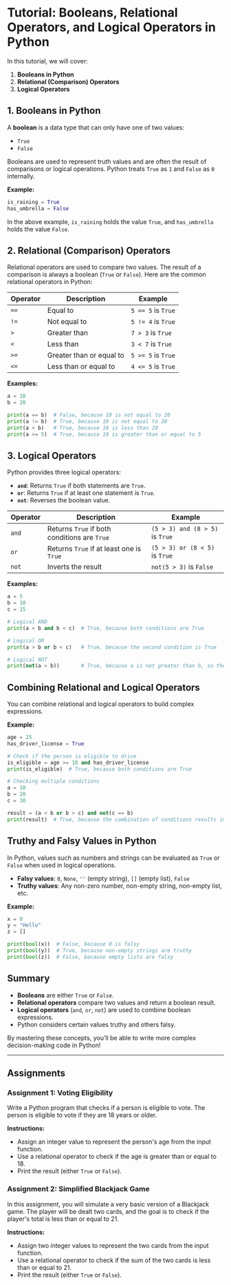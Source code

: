 
# Tutorial: Booleans, Relational Operators, and Logical Operators in Python

In this tutorial, we will cover:
1. **Booleans in Python**
2. **Relational (Comparison) Operators**
3. **Logical Operators**

## 1. Booleans in Python

A **boolean** is a data type that can only have one of two values:
- `True`
- `False`

Booleans are used to represent truth values and are often the result of comparisons or logical operations. Python treats `True` as `1` and `False` as `0` internally.

**Example:**

```python
is_raining = True
has_umbrella = False
```

In the above example, `is_raining` holds the value `True`, and `has_umbrella` holds the value `False`.

## 2. Relational (Comparison) Operators

Relational operators are used to compare two values. The result of a comparison is always a boolean (`True` or `False`). Here are the common relational operators in Python:

| Operator | Description                     | Example          |
|----------|---------------------------------|------------------|
| `==`     | Equal to                        | `5 == 5` is `True` |
| `!=`     | Not equal to                    | `5 != 4` is `True` |
| `>`      | Greater than                    | `7 > 3` is `True`  |
| `<`      | Less than                       | `3 < 7` is `True`  |
| `>=`     | Greater than or equal to        | `5 >= 5` is `True` |
| `<=`     | Less than or equal to           | `4 <= 5` is `True` |

**Examples:**

```python
a = 10
b = 20

print(a == b)  # False, because 10 is not equal to 20
print(a != b)  # True, because 10 is not equal to 20
print(a < b)   # True, because 10 is less than 20
print(a >= 5)  # True, because 10 is greater than or equal to 5
```

## 3. Logical Operators

Python provides three logical operators:
- **`and`**: Returns `True` if both statements are `True`.
- **`or`**: Returns `True` if at least one statement is `True`.
- **`not`**: Reverses the boolean value.

| Operator | Description                                  | Example                          |
|----------|----------------------------------------------|----------------------------------|
| `and`    | Returns `True` if both conditions are `True` | `(5 > 3) and (8 > 5)` is `True`  |
| `or`     | Returns `True` if at least one is `True`     | `(5 > 3) or (8 < 5)` is `True`   |
| `not`    | Inverts the result                          | `not(5 > 3)` is `False`          |

**Examples:**

```python
a = 5
b = 10
c = 15

# Logical AND
print(a < b and b < c)  # True, because both conditions are True

# Logical OR
print(a > b or b < c)   # True, because the second condition is True

# Logical NOT
print(not(a > b))       # True, because a is not greater than b, so the result is inverted
```

## Combining Relational and Logical Operators

You can combine relational and logical operators to build complex expressions.

**Example:**

```python
age = 25
has_driver_license = True

# Check if the person is eligible to drive
is_eligible = age >= 18 and has_driver_license
print(is_eligible)  # True, because both conditions are True

# Checking multiple conditions
a = 10
b = 20
c = 30

result = (a < b or b > c) and not(c == b)
print(result)  # True, because the combination of conditions results in True
```

## Truthy and Falsy Values in Python

In Python, values such as numbers and strings can be evaluated as `True` or `False` when used in logical operations.

- **Falsy values**: `0`, `None`, `''` (empty string), `[]` (empty list), `False`
- **Truthy values**: Any non-zero number, non-empty string, non-empty list, etc.

**Example:**

```python
x = 0
y = "Hello"
z = []

print(bool(x))  # False, because 0 is falsy
print(bool(y))  # True, because non-empty strings are truthy
print(bool(z))  # False, because empty lists are falsy
```

## Summary
- **Booleans** are either `True` or `False`.
- **Relational operators** compare two values and return a boolean result.
- **Logical operators** (`and`, `or`, `not`) are used to combine boolean expressions.
- Python considers certain values truthy and others falsy.

By mastering these concepts, you’ll be able to write more complex decision-making code in Python!

---

## Assignments

### Assignment 1: Voting Eligibility

Write a Python program that checks if a person is eligible to vote. The person is eligible to vote if they are 18 years or older.

**Instructions:**
- Assign an integer value to represent the person's age from the input function.  
- Use a relational operator to check if the age is greater than or equal to 18.
- Print the result (either `True` or `False`).


### Assignment 2: Simplified Blackjack Game

In this assignment, you will simulate a very basic version of a Blackjack game. The player will be dealt two cards, and the goal is to check if the player's total is less than or equal to 21.

**Instructions:**
- Assign two integer values to represent the two cards from the input function.
- Use a relational operator to check if the sum of the two cards is less than or equal to 21.
- Print the result (either `True` or `False`).

